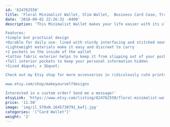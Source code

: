 ```yaml
---
id: '624762550'
title: 'Floral Minimalist Wallet, Slim Wallet,  Business Card Case, Travel Wallet, Vegan Wallet, Small Wallet, Card Wallet, Credit Card Holder'
date: '2018-09-02 22:26:32 -0400'
description: 'This Minimalist Wallet makes your life easier with its slim design, making it easy to keep a wallet in your pocket. Functioning as a regular wallet, it easily holds your frequently used cards, IDs, business cards, and some folded bills. Perfect to take on a night out or to travel with to keep your personal information safe. Practical to run errands with, as it stays on your body when you need it.

Features:
•Simple but practical design
•Durable for daily use- lined with sturdy interfacing and stitched neatly with experience
•Lightweight materials make it easy and discreet to carry
•2 pockets on the inside of the wallet
•Cotton fabric exterior helps to keep it from slipping out of your pocket
•Tall interior pockets to keep your personal information hidden
•Sized 4&quot; x 3&quot; 

Check out my Etsy shop for more accessories in ridiculously cute prints:

www.etsy.com/shop/makeyourselfdesigns

Interested in a custom order? Send me a message!'
etsyLink: 'https://www.etsy.com/listing/624762550/floral-minimalist-wallet-slim-wallet?utm_source=synctostaticsite&utm_medium=api&utm_campaign=api'
price: '11.50'
image: 'img/il_570xN.1645730791_bwfj.jpg'
categories: '["Card Wallet"]'
weight: '2'
---
```

